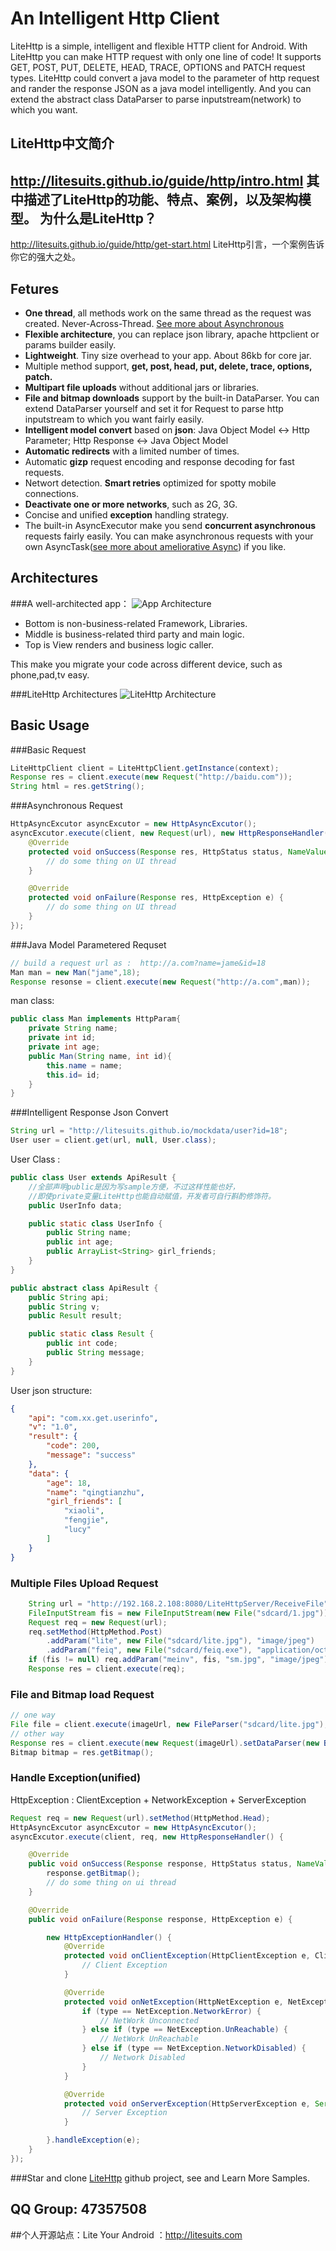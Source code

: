 An Intelligent  Http Client
===
LiteHttp is a simple, intelligent and flexible HTTP client for Android. With LiteHttp you can make HTTP request with only one line of code! It supports GET, POST, PUT, DELETE, HEAD, TRACE, OPTIONS and PATCH request types. LiteHttp could convert a java model to the parameter of http request and rander the response JSON as a java model intelligently. And you can extend the abstract class DataParser to parse inputstream(network) to which you want.

LiteHttp中文简介
---
 http://litesuits.github.io/guide/http/intro.html 
其中描述了LiteHttp的功能、特点、案例，以及架构模型。
为什么是LiteHttp？
---
 http://litesuits.github.io/guide/http/get-start.html 
LiteHttp引言，一个案例告诉你它的强大之处。



Fetures
---
- **One thread**, all methods work on the same thread as the request was created. Never-Across-Thread. [See more about Asynchronous](https://github.com/litesuits/android-lite-async)
- **Flexible architecture**, you can replace json library, apache httpclient or params builder easily.
- **Lightweight**. Tiny size overhead to your app. About 86kb for core jar. 
- Multiple method support, **get, post, head, put, delete, trace, options, patch.**
- **Multipart file uploads** without additional jars or libraries.
- **File and bitmap downloads** support by the built-in DataParser. You can extend DataParser yourself and set it for Request to parse http inputstream to which you want fairly easily.
- **Intelligent model convert** based on **json**:  Java Object Model <-> Http Parameter; Http Response <-> Java Object Model
- **Automatic redirects** with a limited number of times.
- Automatic **gizp** request encoding and response decoding for fast requests.
- Networt detection. **Smart retries** optimized for spotty mobile connections. 
- **Deactivate one or more networks**, such as 2G, 3G.
- Concise and unified **exception** handling strategy.
- The built-in AsyncExecutor make you send **concurrent asynchronous** requests fairly easily. You can make asynchronous requests with your own AsyncTask([see more about ameliorative Async](https://github.com/litesuits/android-lite-async)) if you like.

Architectures
---
###A well-architected  app：
![App Architecture](http://litesuits.github.io/guide/img/app_archi.png)
- Bottom is non-business-related Framework, Libraries.
- Middle is business-related third party and main logic. 
- Top is View renders and business logic caller. 

This make you migrate your code across different device, such as phone,pad,tv easy. 

###LiteHttp Architectures
![LiteHttp Architecture](http://litesuits.github.io/guide/img/litehttp_archi.png)

Basic Usage
---
###Basic Request
```java
LiteHttpClient client = LiteHttpClient.getInstance(context);
Response res = client.execute(new Request("http://baidu.com"));
String html = res.getString();
```
###Asynchronous Request
```java
HttpAsyncExcutor asyncExcutor = new HttpAsyncExcutor();
asyncExcutor.execute(client, new Request(url), new HttpResponseHandler() {
	@Override
	protected void onSuccess(Response res, HttpStatus status, NameValuePair[] headers) {
		// do some thing on UI thread
	}

	@Override
	protected void onFailure(Response res, HttpException e) {
		// do some thing on UI thread 
	}
});
```
###Java Model Parametered Requset
```java
// build a request url as :  http://a.com?name=jame&id=18
Man man = new Man("jame",18);
Response resonse = client.execute(new Request("http://a.com",man));
```
man class:
```java
public class Man implements HttpParam{
	private String name;
	private int id;
    private int age;
	public Man(String name, int id){
		this.name = name;
		this.id= id;
	}
}
```
###Intelligent Response Json Convert
```java
String url = "http://litesuits.github.io/mockdata/user?id=18";
User user = client.get(url, null, User.class);
```
User Class :
```java
public class User extends ApiResult {
	//全部声明public是因为写sample方便，不过这样性能也好，
	//即使private变量LiteHttp也能自动赋值，开发者可自行斟酌修饰符。
	public UserInfo data;

	public static class UserInfo {
		public String name;
		public int age;
		public ArrayList<String> girl_friends;
	}
}

public abstract class ApiResult {
	public String api;
	public String v;
	public Result result;

	public static class Result {
		public int code;
		public String message;
	}
}
```
User json structure:
```json
{
	"api": "com.xx.get.userinfo",
	"v": "1.0",
	"result": {
		"code": 200,
		"message": "success"
	},
	"data": {
		"age": 18,
		"name": "qingtianzhu",
		"girl_friends": [
			"xiaoli",
			"fengjie",
			"lucy"
		]
	}
}
```
### Multiple Files Upload Request
```java
	String url = "http://192.168.2.108:8080/LiteHttpServer/ReceiveFile";
	FileInputStream fis = new FileInputStream(new File("sdcard/1.jpg"));
	Request req = new Request(url);
	req.setMethod(HttpMethod.Post)
		.addParam("lite", new File("sdcard/lite.jpg"), "image/jpeg")
		.addParam("feiq", new File("sdcard/feiq.exe"), "application/octet-stream");
	if (fis != null) req.addParam("meinv", fis, "sm.jpg", "image/jpeg");
	Response res = client.execute(req);
```
### File and Bitmap load Request
```java
// one way
File file = client.execute(imageUrl, new FileParser("sdcard/lite.jpg"), HttpMethod.Get);
// other way
Response res = client.execute(new Request(imageUrl).setDataParser(new BitmapParser()));
Bitmap bitmap = res.getBitmap();
```

### Handle Exception(unified)
HttpException : ClientException + NetworkException + ServerException
```java
Request req = new Request(url).setMethod(HttpMethod.Head);
HttpAsyncExcutor asyncExcutor = new HttpAsyncExcutor();
asyncExcutor.execute(client, req, new HttpResponseHandler() {

	@Override
	public void onSuccess(Response response, HttpStatus status, NameValuePair[] headers) {
		response.getBitmap();
		// do some thing on ui thread
	}

	@Override
	public void onFailure(Response response, HttpException e) {

		new HttpExceptionHandler() {
			@Override
			protected void onClientException(HttpClientException e, ClientException type) {
				// Client Exception
			}

			@Override
			protected void onNetException(HttpNetException e, NetException type) {
				if (type == NetException.NetworkError) {
					// NetWork Unconnected
				} else if (type == NetException.UnReachable) {
					// NetWork UnReachable
				} else if (type == NetException.NetworkDisabled) {
					// Network Disabled
				}
			}

			@Override
			protected void onServerException(HttpServerException e, ServerException type, HttpStatus status, NameValuePair[] headers) {
				// Server Exception
			}

		}.handleException(e);
	}
});
```
###Star and clone [LiteHttp](https://github.com/litesuits/android-lite-http) github project, see and Learn More Samples.
## QQ Group: 47357508
##个人开源站点：Lite Your Android ：http://litesuits.com
